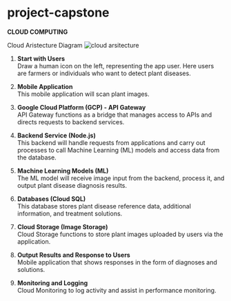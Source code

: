 # project-capstone
**CLOUD COMPUTING**

Cloud Aristecture Diagram 
![cloud arsitecture](https://github.com/user-attachments/assets/b4027d51-5069-4194-8481-60f5dfddf216)

1. **Start with Users**  
   Draw a human icon on the left, representing the app user. Here users are farmers or individuals who want to detect plant diseases.

2. **Mobile Application**  
   This mobile application will scan plant images.

3. **Google Cloud Platform (GCP) - API Gateway**  
   API Gateway functions as a bridge that manages access to APIs and directs requests to backend services.

4. **Backend Service (Node.js)**  
   This backend will handle requests from applications and carry out processes to call Machine Learning (ML) models and access data from the database.

5. **Machine Learning Models (ML)**  
   The ML model will receive image input from the backend, process it, and output plant disease diagnosis results.

6. **Databases (Cloud SQL)**  
   This database stores plant disease reference data, additional information, and treatment solutions.

7. **Cloud Storage (Image Storage)**  
   Cloud Storage functions to store plant images uploaded by users via the application.

8. **Output Results and Response to Users**  
   Mobile application that shows responses in the form of diagnoses and solutions.

9. **Monitoring and Logging**  
   Cloud Monitoring to log activity and assist in performance monitoring.

